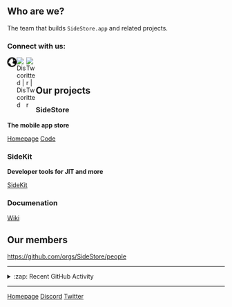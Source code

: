 <!-- 
Docs: How to use GitHub README and actions to auto-generate embedded content.
https://github.com/anuraghazra/github-readme-stats
https://www.youtube.com/watch?v=n6d4KHSKqGk
https://github.com/rahuldkjain/github-profile-readme-generator
 -->

## Who are we?

The team that builds `SideStore.app` and related projects.

### Connect with us:

<!--
[![Website](https://img.shields.io/website?label=sidestore.io&style=for-the-badge&url=https://sidestore.io)](https://sidestore.io)
[![Twitter Follow](https://img.shields.io/twitter/follow/sidestore_io?color=1DA1F2&logo=twitter&style=for-the-badge)](https://twitter.com/intent/follow?original_referer=https%3A%2F%2Fgithub.com%2Fsidestore&screen_name=sidestore)
[![GitHub Followers](https://img.shields.io/github/followers/sidestore?style=for-the-badge)]()
[![GitHub Sponsors](https://img.shields.io/github/sponsors/sidestore?style=for-the-badge
)]() 
-->

[<img align="left" alt="sidestore.io" width="22px" src="https://raw.githubusercontent.com/iconic/open-iconic/master/svg/globe.svg" />][website]
[<img align="left" alt="Discord | Discord" width="22px" src="https://cdn.jsdelivr.net/npm/simple-icons@v3/icons/discord.svg" />][discord]
[<img align="left" alt="Twitter | Twitter" width="22px" src="https://cdn.jsdelivr.net/npm/simple-icons@v3/icons/twitter.svg" />][twitter]

<br />
<br />

## Our projects

### SideStore

__The mobile app store__

[Homepage][website]
[Code][git.sidestore]

### SideKit

__Developer tools for JIT and more__

[SideKit][git.sidekit]

### Documenation

[Wiki][wiki]

## Our members

https://github.com/orgs/SideStore/people

---

<details>
  <summary>:zap: Recent GitHub Activity</summary>

<!--START_SECTION:activity-->
1. 💪 Opened PR [#10](https://github.com/SideStore/omnisette-server/pull/10) in [SideStore/omnisette-server](https://github.com/SideStore/omnisette-server)
2. 🎉 Merged PR [#21](https://github.com/SideStore/SideStore-Docs/pull/21) in [SideStore/SideStore-Docs](https://github.com/SideStore/SideStore-Docs)
3. 💪 Opened PR [#21](https://github.com/SideStore/SideStore-Docs/pull/21) in [SideStore/SideStore-Docs](https://github.com/SideStore/SideStore-Docs)
4. 🗣 Commented on [#499](https://github.com/SideStore/SideStore/issues/499) in [SideStore/SideStore](https://github.com/SideStore/SideStore)
5. ❗️ Opened issue [#499](https://github.com/SideStore/SideStore/issues/499) in [SideStore/SideStore](https://github.com/SideStore/SideStore)
6. 🗣 Commented on [#498](https://github.com/SideStore/SideStore/issues/498) in [SideStore/SideStore](https://github.com/SideStore/SideStore)
7. ❗️ Closed issue [#498](https://github.com/SideStore/SideStore/issues/498) in [SideStore/SideStore](https://github.com/SideStore/SideStore)
8. 🗣 Commented on [#498](https://github.com/SideStore/SideStore/issues/498) in [SideStore/SideStore](https://github.com/SideStore/SideStore)
9. ❗️ Opened issue [#498](https://github.com/SideStore/SideStore/issues/498) in [SideStore/SideStore](https://github.com/SideStore/SideStore)
10. 🗣 Commented on [#488](https://github.com/SideStore/SideStore/issues/488) in [SideStore/SideStore](https://github.com/SideStore/SideStore)
11. 🗣 Commented on [#494](https://github.com/SideStore/SideStore/issues/494) in [SideStore/SideStore](https://github.com/SideStore/SideStore)
12. 🗣 Commented on [#494](https://github.com/SideStore/SideStore/issues/494) in [SideStore/SideStore](https://github.com/SideStore/SideStore)
13. 🗣 Commented on [#497](https://github.com/SideStore/SideStore/issues/497) in [SideStore/SideStore](https://github.com/SideStore/SideStore)
14. ❗️ Closed issue [#494](https://github.com/SideStore/SideStore/issues/494) in [SideStore/SideStore](https://github.com/SideStore/SideStore)
15. 🗣 Commented on [#494](https://github.com/SideStore/SideStore/issues/494) in [SideStore/SideStore](https://github.com/SideStore/SideStore)
16. 🗣 Commented on [#497](https://github.com/SideStore/SideStore/issues/497) in [SideStore/SideStore](https://github.com/SideStore/SideStore)
17. ❗️ Closed issue [#497](https://github.com/SideStore/SideStore/issues/497) in [SideStore/SideStore](https://github.com/SideStore/SideStore)
18. 🗣 Commented on [#497](https://github.com/SideStore/SideStore/issues/497) in [SideStore/SideStore](https://github.com/SideStore/SideStore)
19. ❗️ Opened issue [#497](https://github.com/SideStore/SideStore/issues/497) in [SideStore/SideStore](https://github.com/SideStore/SideStore)
20. 🗣 Commented on [#494](https://github.com/SideStore/SideStore/issues/494) in [SideStore/SideStore](https://github.com/SideStore/SideStore)
<!--END_SECTION:activity-->

</details>

---

[Homepage][patreon] [Discord][discord] [Twitter][twitter]

<!--
- [Patreon][patreon]
- [OpenCollective][opencollective]
- [YouTube][youtube]
-->

[website]: https://sidestore.io
[wiki]: https://wiki.sidestore.io
[twitter]: https://twitter.com/sidestore_io
[discord]: https://discord.gg/sidestore-949183273383395328
[youtube]: https://youtube.com/TODO
[patreon]: https://www.patreon.com/SideStore
[opencollective]: https://opencollective.com/TODO
[git.sidestore]: https://github.com/SideStore/SideStore/
[git.sidekit]: https://github.com/SideStore/SideKit

